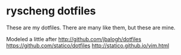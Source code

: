 ryscheng dotfiles
==============

These are my dotfiles. There are many like them, but these are mine.

Modeled a little after http://github.com/jbalogh/dotfiles
https://github.com/statico/dotfiles
http://statico.github.io/vim.html
